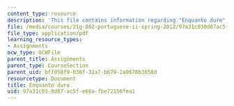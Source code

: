 ```yaml
---
content_type: resource
description: 'This file contains information regarding "Enquanto dure". '
file: /media/courses/21g-802-portuguese-ii-spring-2012/97a31c030d87ac5fe66afbe72156fea1_MIT21G_802S12_EnquantoDure.pdf
file_type: application/pdf
learning_resource_types:
- Assignments
ocw_type: OCWFile
parent_title: Assignments
parent_type: CourseSection
parent_uid: bff058f9-038f-32a7-b679-2a9670b3658d
resourcetype: Document
title: Enquanto dure
uid: 97a31c03-0d87-ac5f-e66a-fbe72156fea1
---
```

